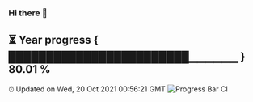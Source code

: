 ### Hi there 👋
⏳ Year progress { ████████████████████████▁▁▁▁▁▁ } 80.01 %
---
⏰ Updated on Wed, 20 Oct 2021 00:56:21 GMT
![Progress Bar CI](https://github.com/liununu/liununu/workflows/Progress%20Bar%20CI/badge.svg)
